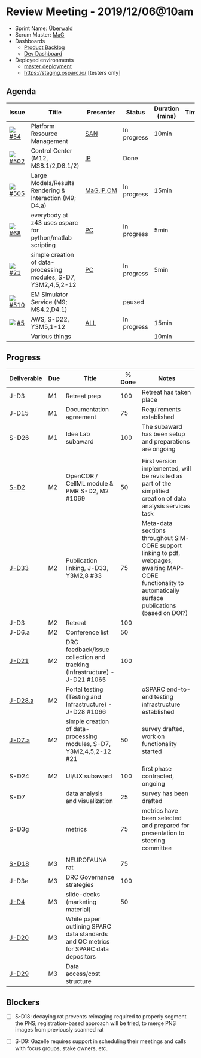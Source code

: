 # Review Meeting - 2019/12/06@10am

  - Sprint Name: [Überwald](https://discworld.fandom.com/wiki/XXXX)
  - Scrum Master: [MaG]
  - Dashboards
    - [Product Backlog](https://github.com/orgs/ITISFoundation/projects/3)
    - [Dev Dashboard](https://app.zenhub.com/workspaces/osparc---scrum-wall-5c9260f3d76ef51f6b0fe78d/board?milestones=%C3%9Cberwald%232019-12-06&filterLogic=any&repos=118596920,174557929,151701223,135289610,118910047,181836792,167586968&showPRs=false&showClosed=false)
  - Deployed environments
    - [master deployment](https://osparc01.speag.com/)
    - https://staging.osparc.io/ [testers only]

## Agenda

| Issue                         | Title                                                               | Presenter       | Status          | Duration (mins) | Time |
| ----------------------------- | ------------------------------------------------------------------- | --------------- | --------------- | --------------- | ---- |
| ![](img/pi-issue.png) [#54]   | Platform Resource Management                                        | [SAN]           | In progress     | 10min           |      |
| ![](img/pi-issue.png) [#502]  | Control Center (M12, MS8.1/2,D8.1/2)                                | [IP]            | Done            |                 |      |
| ![](img/pi-issue.png) [#505]  | Large Models/Results Rendering & Interaction (M9; D4.a)             | [MaG],[IP],[OM] | In progress     | 15min           |      |
| ![](img/pi-issue.png) [#68]   | everybody at z43 uses osparc for python/matlab scripting            | [PC]            | In progress     | 5min            |      |
| ![](img/pi-issue.png) [#21]   | simple creation of data-processing modules, S-D7, Y3M2,4,5,2-12     | [PC]            | In progress     | 5min            |      |
| ![](img/pi-issue.png) [#510]  | EM Simulator Service (M9; MS4.2,D4.1)                               |                 | paused          |                 |      |
| ![](img/pi-issue.png) [#5]    | AWS, S-D22, Y3M5,1-12                                               | [ALL]           | In progress     | 15min           |      |
|                               | Various things                                                      |                 |                 | 10min           |      |

## Progress

| Deliverable | Due | Title                                                                     | % Done | Notes |
| ----------- | --- | ------------------------------------------------------------------------- | ------ | ----- |
| J-D3        | M1  | Retreat prep                                                              | 100    | Retreat has taken place |
| J-D15       | M1  | Documentation agreement                                                   | 75     | Requirements established |
| S-D26       | M1  | Idea Lab subaward                                                         | 100    | The subaward has been setup and preparations are ongoing |
|             |     |                                                                           |        |       |
| [S-D2]      | M2  | OpenCOR / CellML module & PMR S-D2, M2 #1069                              | 50     | First version implemented, will be revisited as part of the simplified creation of data analysis services task |
| [J-D33]     | M2  | Publication linking, J-D33, Y3M2,8 #33                                    | 75     | Meta-data sections throughout SIM-CORE support linking to pdf, webpages; awaiting MAP-CORE functionality to automatically surface publications (based on DOI?) |
| J-D3        | M2  | Retreat                                                                   | 100    |       |
| J-D6.a      | M2  | Conference list                                                           | 50      |       |
| [J-D21]     | M2  | DRC feedback/issue collection and tracking (Infrastructure) - J-D21 #1065 | 100    |       |
| [J-D28.a]   | M2  | Portal testing (Testing and Infrastructure) - J-D28 #1066                 |        | oSPARC end-to-end testing infrastructure established      |
| [J-D7.a]    | M2  | simple creation of data-processing modules, S-D7, Y3M2,4,5,2-12 #21       | 50     | survey drafted, work on functionality started      |
| S-D24       | M2  | UI/UX subaward                                                            | 100    | first phase contracted, ongoing |
| S-D7        |     | data analysis and visualization                                           | 25     | survey has been drafted |
| S-D3g       |     | metrics                                                                   | 75     | metrics have been selected and prepared for presentation to steering committee 
|             |     |                                                                           |        |       |
| [S-D18]     | M3  | NEUROFAUNA rat                                                            | 75     |       |
| J-D3e       | M3  | DRC Governance strategies                                                 | 100     |       |
| [J-D4]      | M3  | slide-decks (marketing material)                                          | 50       |       |
| [J-D20]     | M3  | White paper outlining SPARC data standards and QC metrics for SPARC data depositors   |        |       |
| [J-D29]     | M3  |Data access/cost structure                                                    |        |       |



## Blockers
- [ ] S-D18: decaying rat prevents reimaging required to properly segment the PNS; registration-based approach will be tried, to merge PNS images from previously scanned rat
- [ ] S-D9: Gazelle requires support in scheduling their meetings and calls with focus groups, stake owners, etc.



<!--References PLEASE KEEP ALPHABETICAL ORDER!!! -->

[#5]:https://github.com/ITISFoundation/osparc-issues/issues/5
[#21]:https://github.com/ITISFoundation/osparc-issues/issues/21
[#54]:https://github.com/ITISFoundation/osparc-simcore/issues/54
[#68]:https://github.com/ITISFoundation/osparc-issues/issues/68
[#502]:https://github.com/ITISFoundation/osparc-simcore/issues/502
[#505]:https://github.com/ITISFoundation/osparc-simcore/issues/505
[#510]:https://github.com/ITISFoundation/osparc-simcore/issues/510
[#1065]:https://github.com/ITISFoundation/osparc-simcore/issues/1065
[#1069]:https://github.com/ITISFoundation/osparc-simcore/issues/1069
[#1121]:https://github.com/ITISFoundation/osparc-simcore/issues/1121


[ALL]:https://github.com/Surfict
[IP]:https://github.com/ignapas
[KZ]:https://github.com/KZzizzle
[MaG]:https://github.com/mguidon
[OM]:https://github.com/odeimaiz
[PC]:https://github.com/pcrespov
[SAN]:https://github.com/sanderegg


[J-D4]:https://github.com/ITISFoundation/osparc-issues/issues/62
[J-D7.a]:https://github.com/ITISFoundation/osparc-issues/issues/21
[J-D33]:https://github.com/ITISFoundation/osparc-issues/issues/33
[J-D20]:https://github.com/ITISFoundation/osparc-issues/issues/48
[J-D21]:https://github.com/ITISFoundation/osparc-simcore/issues/1065
[J-D28.a]:https://github.com/ITISFoundation/osparc-simcore/issues/1066
[J-D29]:https://github.com/ITISFoundation/osparc-issues/issues/37

[S-D2]:https://github.com/ITISFoundation/osparc-simcore/issues/1069
[S-D18]:https://github.com/ITISFoundation/osparc-issues/issues/9
